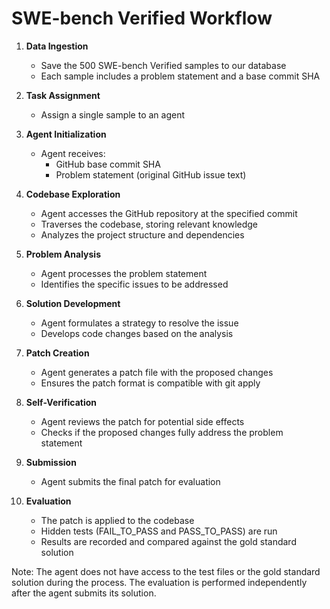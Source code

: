 # SWE-bench Verified Workflow

1. **Data Ingestion**
   - Save the 500 SWE-bench Verified samples to our database
   - Each sample includes a problem statement and a base commit SHA

2. **Task Assignment**
   - Assign a single sample to an agent

3. **Agent Initialization**
   - Agent receives:
     - GitHub base commit SHA
     - Problem statement (original GitHub issue text)

4. **Codebase Exploration**
   - Agent accesses the GitHub repository at the specified commit
   - Traverses the codebase, storing relevant knowledge
   - Analyzes the project structure and dependencies

5. **Problem Analysis**
   - Agent processes the problem statement
   - Identifies the specific issues to be addressed

6. **Solution Development**
   - Agent formulates a strategy to resolve the issue
   - Develops code changes based on the analysis

7. **Patch Creation**
   - Agent generates a patch file with the proposed changes
   - Ensures the patch format is compatible with git apply

8. **Self-Verification**
   - Agent reviews the patch for potential side effects
   - Checks if the proposed changes fully address the problem statement

9. **Submission**
   - Agent submits the final patch for evaluation

10. **Evaluation**
    - The patch is applied to the codebase
    - Hidden tests (FAIL_TO_PASS and PASS_TO_PASS) are run
    - Results are recorded and compared against the gold standard solution

Note: The agent does not have access to the test files or the gold standard solution during the process. The evaluation is performed independently after the agent submits its solution.